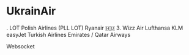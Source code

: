 # UkrainAir


. LOT Polish Airlines (PLL LOT)
Ryanair
🇭🇺 3. Wizz Air
Lufthansa
KLM
easyJet
Turkish Airlines
Emirates / Qatar Airways

Websocket
